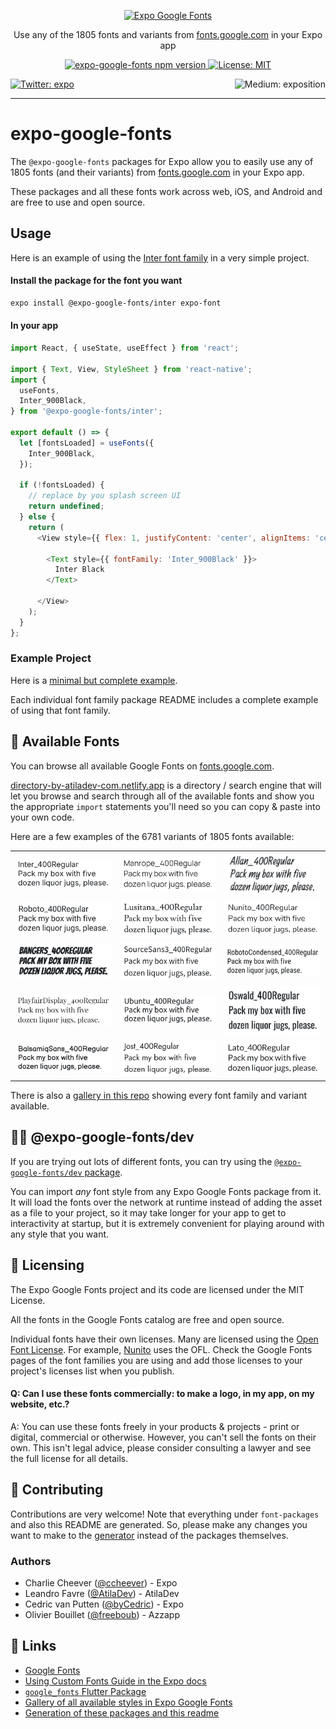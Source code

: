 <p align="center">
  <a href="https://github.com/freeboub/google-fonts">
    <img alt="Expo Google Fonts" src="./gifs/title.gif">
  </a>
</p>

<p align="center">Use any of the 1805 fonts and variants from <a href="https://fonts.google.com" target="_blank">fonts.google.com</a> in your Expo app</p>

<p align="center">
  <a aria-label="npm version" href="https://www.npmjs.com/org/expo-google-fonts" target="_blank">
    <img alt="expo-google-fonts npm version" src="https://flat.badgen.net/npm/v/@expo-google-fonts/dev" />
  </a>
  <a aria-label="Expo is free to use" href="https://github.com/expo/expo/blob/master/LICENSE" target="_blank">
    <img alt="License: MIT" src="https://flat.badgen.net/github/license/expo/google-fonts" target="_blank" />
  </a>
</p>

<p>
  <a aria-label="Follow @expo on Twitter" href="https://twitter.com/intent/follow?screen_name=expo" target="_blank">
    <img  alt="Twitter: expo" src="https://img.shields.io/twitter/follow/expo.svg?style=flat-square&label=Follow%20%40expo&logo=TWITTER&logoColor=FFFFFF&labelColor=00aced&logoWidth=15&color=lightgray" target="_blank" />
  </a>
  <a aria-label="Follow Expo on Medium" href="https://blog.expo.io">
    <img align="right" alt="Medium: exposition" src="https://img.shields.io/badge/Learn%20more%20on%20our%20blog-lightgray.svg?style=flat-square" target="_blank" />
  </a>
</p>

---

# expo-google-fonts

The `@expo-google-fonts` packages for Expo allow you to easily use
any of 1805 fonts (and their variants) from
[fonts.google.com](https://fonts.google.com) in your Expo app.

These packages and all these fonts work across web, iOS, and Android and
are free to use and open source.

## Usage

Here is an example of using the [Inter font family](https://fonts.google.com/specimen/Inter) in a very simple project.

#### Install the package for the font you want

```sh
expo install @expo-google-fonts/inter expo-font
```

#### In your app

```js
import React, { useState, useEffect } from 'react';

import { Text, View, StyleSheet } from 'react-native';
import {
  useFonts,
  Inter_900Black,
} from '@expo-google-fonts/inter';

export default () => {
  let [fontsLoaded] = useFonts({
    Inter_900Black,
  });

  if (!fontsLoaded) {
    // replace by you splash screen UI
    return undefined;
  } else {
    return (
      <View style={{ flex: 1, justifyContent: 'center', alignItems: 'center' }}>

        <Text style={{ fontFamily: 'Inter_900Black' }}>
          Inter Black
        </Text>

      </View>
    );
  }
};

```


### Example Project

Here is a [minimal but complete example](https://github.com/freeboub/google-fonts/tree/master/example).

Each individual font family package README includes a complete example of using that font family.

## 🔡 Available Fonts

You can browse all available Google Fonts on [fonts.google.com](https://fonts.google.com).

[directory-by-atiladev-com.netlify.app](https://directory-by-atiladev-com.netlify.app/) is a directory / search engine that will
let you browse and search through all of the available fonts and show you the appropriate
`import` statements you'll need so you can copy & paste into your own code.

Here are a few examples of the 6781 variants of 1805 fonts available:


||||
|-|-|-|
|[![Inter](./font-packages/inter/400Regular/Inter_400Regular.ttf.png)](https://github.com/freeboub/google-fonts/tree/master/font-packages/inter#readme)|[![Manrope](./font-packages/manrope/400Regular/Manrope_400Regular.ttf.png)](https://github.com/freeboub/google-fonts/tree/master/font-packages/manrope#readme)|[![Allan](./font-packages/allan/400Regular/Allan_400Regular.ttf.png)](https://github.com/freeboub/google-fonts/tree/master/font-packages/allan#readme)|
|[![Roboto](./font-packages/roboto/400Regular/Roboto_400Regular.ttf.png)](https://github.com/freeboub/google-fonts/tree/master/font-packages/roboto#readme)|[![Lusitana](./font-packages/lusitana/400Regular/Lusitana_400Regular.ttf.png)](https://github.com/freeboub/google-fonts/tree/master/font-packages/lusitana#readme)|[![Nunito](./font-packages/nunito/400Regular/Nunito_400Regular.ttf.png)](https://github.com/freeboub/google-fonts/tree/master/font-packages/nunito#readme)|
|[![Bangers](./font-packages/bangers/400Regular/Bangers_400Regular.ttf.png)](https://github.com/freeboub/google-fonts/tree/master/font-packages/bangers#readme)|[![SourceSans3](./font-packages/source-sans-3/400Regular/SourceSans3_400Regular.ttf.png)](https://github.com/freeboub/google-fonts/tree/master/font-packages/source-sans-3#readme)|[![RobotoCondensed](./font-packages/roboto-condensed/400Regular/RobotoCondensed_400Regular.ttf.png)](https://github.com/freeboub/google-fonts/tree/master/font-packages/roboto-condensed#readme)|
|[![PlayfairDisplay](./font-packages/playfair-display/400Regular/PlayfairDisplay_400Regular.ttf.png)](https://github.com/freeboub/google-fonts/tree/master/font-packages/playfair-display#readme)|[![Ubuntu](./font-packages/ubuntu/400Regular/Ubuntu_400Regular.ttf.png)](https://github.com/freeboub/google-fonts/tree/master/font-packages/ubuntu#readme)|[![Oswald](./font-packages/oswald/400Regular/Oswald_400Regular.ttf.png)](https://github.com/freeboub/google-fonts/tree/master/font-packages/oswald#readme)|
|[![BalsamiqSans](./font-packages/balsamiq-sans/400Regular/BalsamiqSans_400Regular.ttf.png)](https://github.com/freeboub/google-fonts/tree/master/font-packages/balsamiq-sans#readme)|[![Jost](./font-packages/jost/400Regular/Jost_400Regular.ttf.png)](https://github.com/freeboub/google-fonts/tree/master/font-packages/jost#readme)|[![Lato](./font-packages/lato/400Regular/Lato_400Regular.ttf.png)](https://github.com/freeboub/google-fonts/tree/master/font-packages/lato#readme)|


There is also a [gallery in this repo](./GALLERY.md#readme) showing every font family and variant available.

## 👩‍💻 @expo-google-fonts/dev


If you are trying out lots of different fonts, you can try using the [`@expo-google-fonts/dev` package](https://github.com/freeboub/google-fonts/tree/master/font-packages/dev#readme).

You can import *any* font style from any Expo Google Fonts package from it. It will load the fonts
over the network at runtime instead of adding the asset as a file to your project, so it may take longer
for your app to get to interactivity at startup, but it is extremely convenient
for playing around with any style that you want.

## 📖 Licensing

The Expo Google Fonts project and its code are licensed under the MIT License.

All the fonts in the Google Fonts catalog are free and open source.

Individual fonts have their own licenses. Many are licensed using the
[Open Font License](https://scripts.sil.org/cms/scripts/page.php?site_id=nrsi&id=OFL).
For example, [Nunito](https://fonts.google.com/specimen/Nunito) uses the OFL.
Check the Google Fonts pages of the font families you are using and add those licenses to
your project's licenses list when you publish.

#### Q: Can I use these fonts commercially: to make a logo, in my app, on my website, etc.?

A: You can use these fonts freely in your products & projects - print or digital, commercial or otherwise. However, you can't sell the fonts on their own. This isn't legal advice, please consider consulting a lawyer and see the full license for all details.

## 🤝 Contributing

Contributions are very welcome! Note that everything under `font-packages` and also this README are generated.
So, please make any changes you want to make to the [generator](https://github.com/freeboub/google-fonts/tree/master/packages/generator#readme) instead of the packages themselves.

### Authors

- Charlie Cheever ([@ccheever](https://github.com/ccheever)) - Expo
- Leandro Favre ([@AtilaDev](https://github.com/AtilaDev)) - AtilaDev
- Cedric van Putten ([@byCedric](https://github.com/byCedric)) - Expo
- Olivier Bouillet ([@freeboub](https://github.com/freeboub)) - Azzapp

## 🔗 Links

- [Google Fonts](https://fonts.google.com)
- [Using Custom Fonts Guide in the Expo docs](https://docs.expo.dev/develop/user-interface/fonts/#use-a-custom-font)
- [`google_fonts` Flutter Package](https://pub.dev/packages/google_fonts)
- [Gallery of all available styles in Expo Google Fonts](./GALLERY.md)
- [Generation of these packages and this readme](https://github.com/freeboub/google-fonts/tree/master/packages/generator#readme)

